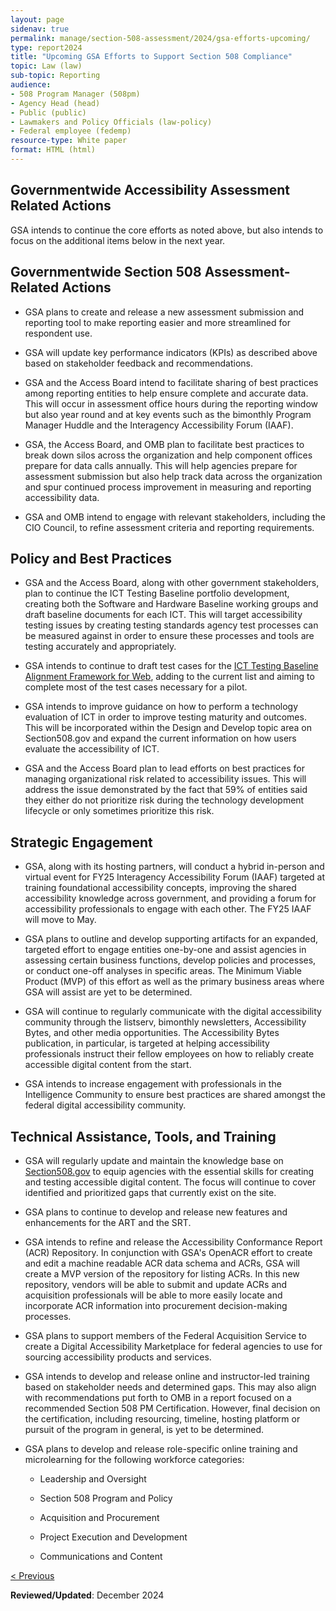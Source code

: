 ```yaml
---
layout: page
sidenav: true
permalink: manage/section-508-assessment/2024/gsa-efforts-upcoming/
type: report2024
title: "Upcoming GSA Efforts to Support Section 508 Compliance"
topic: Law (law)
sub-topic: Reporting
audience:
- 508 Program Manager (508pm)
- Agency Head (head)
- Public (public)
- Lawmakers and Policy Officials (law-policy)
- Federal employee (fedemp)
resource-type: White paper
format: HTML (html)
---
```

## Governmentwide Accessibility Assessment Related Actions
GSA intends to continue the core efforts as noted above, but also intends to focus on the additional items below in the next year. 

## Governmentwide Section 508 Assessment-Related Actions

* GSA plans to create and release a new assessment submission and reporting tool to make reporting easier and more streamlined for respondent use.

* GSA will update key performance indicators (KPIs) as described above based on stakeholder feedback and recommendations.

* GSA and the Access Board intend to facilitate sharing of best practices among reporting entities to help ensure complete and accurate data. This will occur in assessment office hours during the reporting window but also year round and at key events such as the bimonthly Program Manager Huddle and the Interagency Accessibility Forum (IAAF).

* GSA, the Access Board, and OMB plan to facilitate best practices to break down silos across the organization and help component offices prepare for data calls annually. This will help agencies prepare for assessment submission but also help track data across the organization and spur continued process improvement in measuring and reporting accessibility data.

* GSA and OMB intend to engage with relevant stakeholders, including the CIO Council, to refine assessment criteria and reporting requirements.

## Policy and Best Practices

* GSA and the Access Board, along with other government stakeholders, plan to continue the ICT Testing Baseline portfolio development, creating both the Software and Hardware Baseline working groups and draft baseline documents for each ICT. This will target accessibility testing issues by creating testing standards agency test processes can be measured against in order to ensure these processes and tools are testing accurately and appropriately. 

* GSA intends to continue to draft test cases for the <a href="https://baselinealignment.section508.gov/" target="_blank" class="usa-link--external">ICT Testing Baseline Alignment Framework for Web</a>, adding to the current list and aiming to complete most of the test cases necessary for a pilot.

* GSA intends to improve guidance on how to perform a technology evaluation of ICT in order to improve testing maturity and outcomes. This will be incorporated within the Design and Develop topic area on Section508.gov and expand the current information on how users evaluate the accessibility of ICT. 

* GSA and the Access Board plan to lead efforts on best practices for managing organizational risk related to accessibility issues. This will address the issue demonstrated by the fact that 59% of entities said they either do not prioritize risk during the technology development lifecycle or only sometimes prioritize this risk.

## Strategic Engagement

* GSA, along with its hosting partners, will conduct a hybrid in-person and virtual event for FY25 Interagency Accessibility Forum (IAAF) targeted at training foundational accessibility concepts, improving the shared accessibility knowledge across government, and providing a forum for accessibility professionals to engage with each other. The FY25 IAAF will move to May.

* GSA plans to outline and develop supporting artifacts for an expanded, targeted effort to engage entities one-by-one and assist agencies in assessing certain business functions, develop policies and processes, or conduct one-off analyses in specific areas. The Minimum Viable Product (MVP) of this effort as well as the primary business areas where GSA will assist are yet to be determined.

* GSA will continue to regularly communicate with the digital accessibility community through the listserv, bimonthly newsletters, Accessibility Bytes, and other media opportunities. The Accessibility Bytes publication, in particular, is targeted at helping accessibility professionals instruct their fellow employees on how to reliably create accessible digital content from the start.

* GSA intends to increase engagement with professionals in the Intelligence Community to ensure best practices are shared amongst the federal digital accessibility community.

## Technical Assistance, Tools, and Training

* GSA will regularly update and maintain the knowledge base on [Section508.gov](http://section508.gov) to equip agencies with the essential skills for creating and testing accessible digital content. The focus will continue to cover identified and prioritized gaps that currently exist on the site.

* GSA plans to continue to develop and release new features and enhancements for the ART and the SRT.

* GSA intends to refine and release the Accessibility Conformance Report (ACR) Repository. In conjunction with GSA's OpenACR effort to create and edit a machine readable ACR data schema and ACRs, GSA will create a MVP version of the repository for listing ACRs. In this new repository, vendors will be able to submit and update ACRs and acquisition professionals will be able to more easily locate and incorporate ACR information into procurement decision-making processes. 

* GSA plans to support members of the Federal Acquisition Service to create a Digital Accessibility Marketplace for federal agencies to use for sourcing accessibility products and services.

* GSA intends to develop and release online and instructor-led training based on stakeholder needs and determined gaps. This may also align with recommendations put forth to OMB in a report focused on a recommended Section 508 PM Certification. However, final decision on the certification, including resourcing, timeline, hosting platform or pursuit of the program in general, is yet to be determined.

* GSA plans to develop and release role-specific online training and microlearning for the following workforce categories:

  * Leadership and Oversight

  * Section 508 Program and Policy

  * Acquisition and Procurement

  * Project Execution and Development

  * Communications and Content

<div id="prev-next-section" style="justify-content: space-around;">
    <a class="prev-page" title="Go to previous page" href="{{site.baseurl}}/manage/section-508-assessment/2024/gsa-efforts-recent">
        < Previous</a>
</div>

**Reviewed/Updated**: December 2024
